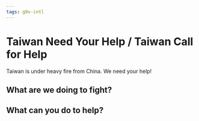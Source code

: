 ```yaml
---
tags: g0v-intl
---
```

# Taiwan Need Your Help / Taiwan Call for Help

Taiwan is under heavy fire from China. We need your help!

## What are we doing to fight?

## What can you do to help?
